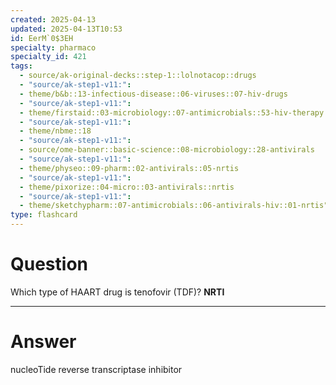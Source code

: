 ```yaml
---
created: 2025-04-13
updated: 2025-04-13T10:53
id: EerM`0$3EH
specialty: pharmaco
specialty_id: 421
tags:
  - source/ak-original-decks::step-1::lolnotacop::drugs
  - "source/ak-step1-v11:": 
  - theme/b&b::13-infectious-disease::06-viruses::07-hiv-drugs
  - "source/ak-step1-v11:": 
  - theme/firstaid::03-microbiology::07-antimicrobials::53-hiv-therapy
  - "source/ak-step1-v11:": 
  - theme/nbme::18
  - "source/ak-step1-v11:": 
  - source/ome-banner::basic-science::08-microbiology::28-antivirals
  - "source/ak-step1-v11:": 
  - theme/physeo::09-pharm::02-antivirals::05-nrtis
  - "source/ak-step1-v11:": 
  - theme/pixorize::04-micro::03-antivirals::nrtis
  - "source/ak-step1-v11:": 
  - theme/sketchypharm::07-antimicrobials::06-antivirals-hiv::01-nrtis"
type: flashcard
---
```


# Question
Which type of HAART drug is tenofovir (TDF)?   **NRTI**

---

# Answer
nucleoTide reverse transcriptase inhibitor